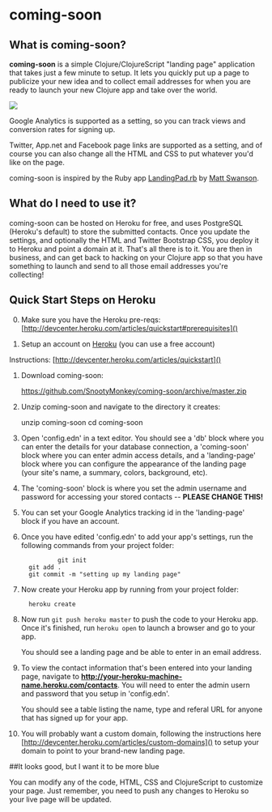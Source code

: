 # coming-soon

## What is coming-soon?

**coming-soon** is a simple Clojure/ClojureScript "landing page" application that takes just a few minute to setup. It lets you quickly put up a page to publicize your new idea and to collect email addresses for when you are ready to launch your new Clojure app and take over the world.

![](http://i.imgur.com/w3hXT.png)

Google Analytics is supported as a setting, so you can track views and conversion rates for signing up.

Twitter, App.net and Facebook page links are supported as a setting, and of course you can also change all the HTML and CSS to put whatever you'd like on the page.

coming-soon is inspired by the Ruby app [LandingPad.rb](https://github.com/swanson/LandingPad.rb) by [Matt Swanson](https://github.com/swanson).

## What do I need to use it?

coming-soon can be hosted on Heroku for free, and uses PostgreSQL (Heroku's default) to store the submitted contacts. Once you update the settings, and optionally the HTML and Twitter Bootstrap CSS, you deploy it to Heroku and point a domain at it. That's all there is to it. You are then in business, and can get back to hacking on your Clojure app so that you have something to launch and send to all those email addresses you're collecting!

## Quick Start Steps on Heroku

0. Make sure you have the Heroku pre-reqs: [http://devcenter.heroku.com/articles/quickstart#prerequisites]()

1. Setup an account on [Heroku](heroku.com) (you can use a free account)  

Instructions: [http://devcenter.heroku.com/articles/quickstart]()  
  
1. Download coming-soon:

	https://github.com/SnootyMonkey/coming-soon/archive/master.zip

1. Unzip coming-soon and navigate to the directory it creates:

	unzip coming-soon
	cd coming-soon

1. Open 'config.edn' in a text editor.  You should see a 'db' block where you can enter the details for your database connection, a 'coming-soon' block where you can enter admin access details, and a 'landing-page' block where you can configure the appearance of the landing page (your site's name, a summary, colors, background, etc).

1. The 'coming-soon' block is where you set the admin username and password for accessing your stored contacts -- **PLEASE CHANGE THIS!**

1. You can set your Google Analytics tracking id in the 'landing-page' block if you have an account.

1. Once you have edited 'config.edn' to add your app's settings, run the following commands from your project folder:

				 git init
         git add .
         git commit -m "setting up my landing page"

1. Now create your Heroku app by running from your project folder:

         heroku create

1. Now run `git push heroku master` to push the code to your Heroku app.  Once it's finished, run `heroku open` to launch a browser and go to your app.  

	You should see a landing page and be able to enter in an email address.

1.	To view the contact information that's been entered into your landing page, navigate to **http://your-heroku-machine-name.heroku.com/contacts**.  You will need to enter the admin usern and password that you setup in 'config.edn'.  

	You should see a table listing the name, type and referal URL for anyone that has signed up for your app.

1.  You will probably want a custom domain, following the instructions here [http://devcenter.heroku.com/articles/custom-domains]() to setup your domain to point to your brand-new landing page.

##It looks good, but I want it to be more blue

You can modify any of the code, HTML, CSS and ClojureScript to customize your page.  Just remember, you need to push any changes to Heroku so your live page will be updated.